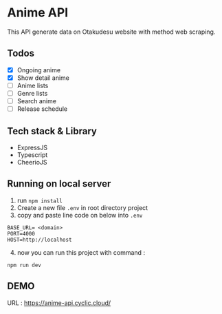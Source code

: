 # Anime API

This API generate data on Otakudesu website with method web scraping.

## Todos

- [x] Ongoing anime
- [x] Show detail anime
- [ ] Anime lists
- [ ] Genre lists
- [ ] Search anime
- [ ] Release schedule

## Tech stack & Library

- ExpressJS
- Typescript
- CheerioJS

## Running on local server

1. run `npm install`
2. Create a new file `.env` in root directory project
3. copy and paste line code on below into `.env`

```
BASE_URL= <domain>
PORT=4000
HOST=http://localhost
```

4. now you can run this project with command :

```
npm run dev
```

## DEMO

URL : https://anime-api.cyclic.cloud/
